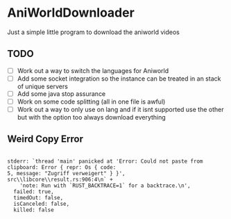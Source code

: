 # AniWorldDownloader

Just a simple little program to download the aniworld videos

## TODO

- [ ] Work out a way to switch the languages for Aniworld
- [ ] Add some socket integration so the instance can be treated in an stack of unique servers
- [ ] Add some java stop assurance
- [ ] Work on some code splitting (all in one file is awful)
- [ ] Work out a way to only use on lang and if it isnt supported use the other but with the option too always download everything

## Weird Copy Error

```

stderr: `thread 'main' panicked at 'Error: Could not paste from clipboard: Error { repr: Os { code:
5, message: "Zugriff verweigert" } }', src\\libcore\\result.rs:906:4\n` +
    'note: Run with `RUST_BACKTRACE=1` for a backtrace.\n',
  failed: true,
  timedOut: false,
  isCanceled: false,
  killed: false

```
